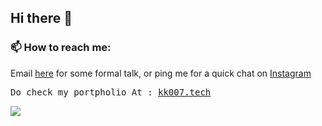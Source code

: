 ## Hi there 👋

### 📫 How to reach me:

<p>Email <a href="mailto:kevalnavadiya39@gmail.com">here</a> for some formal talk, or ping me for a quick chat on <a href="https://www.instagram.com/ig_kk007">Instagram</a>
</p>
<pre>Do check my portpholio At : <a href="http://kk007.tech/">kk007.tech</a></pre>
<img src='https://github-readme-stats.vercel.app/api?username=kk-007&&show_icons=true&title_color=000000&icon_color=000000&text_color=000000&bg_color=ffffff'/>
<!--
**kk-007/kk-007** is a ✨ _special_ ✨ repository because its `README.md` (this file) appears on your GitHub profile.

Here are some ideas to get you started:

- 🔭 I’m currently working on ...
- 🌱 I’m currently learning ...
- 👯 I’m looking to collaborate on ...
- 🤔 I’m looking for help with ...
- 💬 Ask me about ...
- 📫 How to reach me: ...
- 😄 Pronouns: ...
- ⚡ Fun fact: ...
  -->
